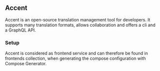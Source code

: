 ## Accent
Accent is an open-source translation management tool for developers. It supports many translation formats, allows collaboration and offers a cli and a GraphQL API.

### Setup
Accent is considered as frontend service and can therefore be found in frontends collection, when generating the compose configuration with Compose Generator.